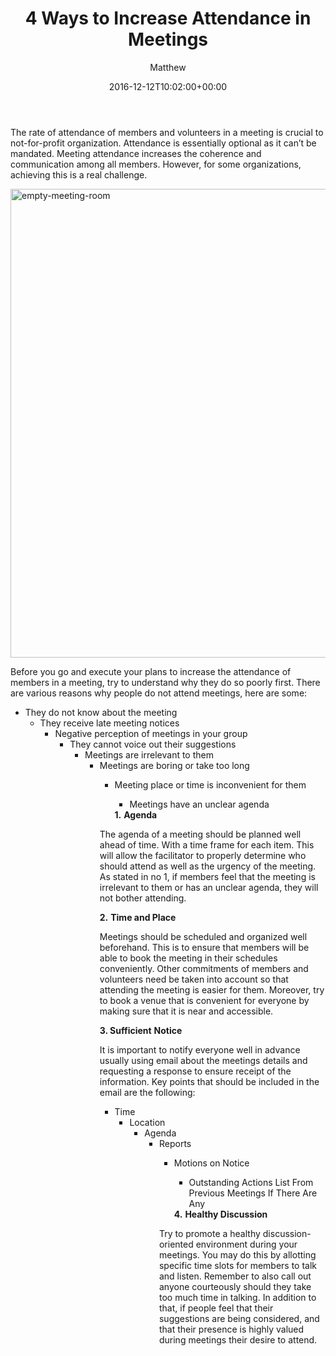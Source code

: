 ﻿---
id: 6751
title: 4 Ways to Increase Attendance in Meetings
date: 2016-12-12T10:02:00+00:00
author: Matthew
layout: post
guid: http://processpa.com/?p=6751
permalink: /ExecutiveMatters/5-ways-to-increase-attendance-in-meetings/
---
The rate of attendance of members and volunteers in a meeting is crucial to not-for-profit organization. Attendance is essentially optional as it can’t be mandated. Meeting attendance increases the coherence and communication among all members. However, for some organizations, achieving this is a real challenge. 

<img title="empty-meeting-room" style="border-top: 0px; border-right: 0px; background-image: none; border-bottom: 0px; padding-top: 0px; padding-left: 0px; border-left: 0px; display: inline; padding-right: 0px" border="0" alt="empty-meeting-room" src="http://processpa.com/wp-content/uploads/2016/12/empty-meeting-room.jpg" width="1125" height="750" />

Before you go and execute your plans to increase the attendance of members in a meeting, try to understand why they do so poorly first. There are various reasons why people do not attend meetings, here are some: 

  * They do not know about the meeting 
      * They receive late meeting notices 
          * Negative perception of meetings in your group 
              * They cannot voice out their suggestions 
                  * Meetings are irrelevant to them 
                      * Meetings are boring or take too long 
                          * Meeting place or time is inconvenient for them 
                              * Meetings have an unclear agenda</ul> 
                            **1.** **Agenda** 
                            
                            The agenda of a meeting should be planned well ahead of time. With a time frame for each item. This will allow the facilitator to properly determine who should attend as well as the urgency of the meeting. As stated in no 1, if members feel that the meeting is irrelevant to them or has an unclear agenda, they will not bother attending. 
                            
                            **2.** **Time and Place** 
                            
                            Meetings should be scheduled and organized well beforehand. This is to ensure that members will be able to book the meeting in their schedules conveniently. Other commitments of members and volunteers need be taken into account so that attending the meeting is easier for them. Moreover, try to book a venue that is convenient for everyone by making sure that it is near and accessible. 
                            
                            **3. Sufficient** **Notice** 
                            
                            It is important to notify everyone well in advance usually using email about the meetings details and requesting a response to ensure receipt of the information. Key points that should be included in the email are the following: 
                            
                              * Time 
                                  * Location 
                                      * Agenda 
                                          * Reports 
                                              * Motions on Notice 
                                                  * Outstanding Actions List From Previous Meetings If There Are Any</ul> 
                                                **4.** **Healthy Discussion** 
                                                
                                                Try to promote a healthy discussion-oriented environment during your meetings. You may do this by allotting specific time slots for members to talk and listen. Remember to also call out anyone courteously should they take too much time in talking. In addition to that, if people feel that their suggestions are being considered, and that their presence is highly valued during meetings their desire to attend.